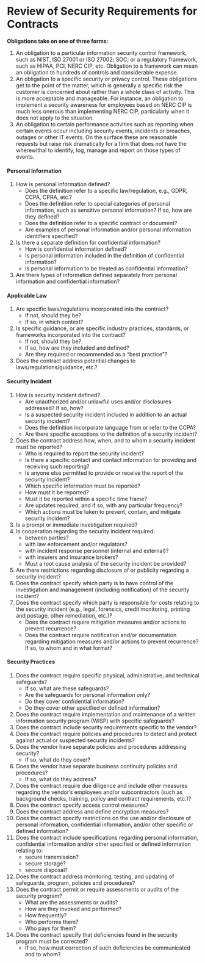 # Review of Security Requirements for Contracts

**Obligations take on one of three forms:**

1. An obligation to a particular information security control framework, such as NIST, ISO 27001 or ISO 27002; SOC; or a regulatory framework, such as HIPAA, PCI, NERC CIP, etc. Obligation to a framework can mean an obligation to hundreds of controls and considerable expense.
2. An obligation to a specific security or privacy control. These obligations get to the point of the matter, which is generally a specific risk the customer is concerned about rather than a whole class of activity. This is more acceptable and manageable. For instance, an obligation to implement a security awareness for employees based on NERC CIP is much less onerous than implementing NERC CIP, particularly when it does not apply to the situation.
3. An obligation to certain performance activities such as reporting when certain events occur including security events, incidents or breaches, outages or other IT events. On the surface these are reasonable requests but raise risk dramatically for a firm that does not have the wherewithal to identify, log, manage and report on those types of events.



#### Personal Information <a href="#personal" id="personal"></a>

1. How is personal information defined?
   * Does the definition refer to a specific law/regulation, e.g., GDPR, CCPA, CPRA, etc.?
   * Does the definition refer to special categories of personal information, such as sensitive personal information? If so, how are they defined?
   * Does the definition refer to a specific contract or document?
   * Are examples of personal information and/or personal information identifiers specified?
2. Is there a separate definition for confidential information?
   * How is confidential information defined?
   * Is personal information included in the definition of confidential information?
   * Is personal information to be treated as confidential information?
3. Are there types of information defined separately from personal information and confidential information?



#### Applicable Law <a href="#applicable" id="applicable"></a>

1. Are specific laws/regulations incorporated into the contract?
   * If not, should they be?
   * If so, in which context?
2. Is specific guidance, or are specific industry practices, standards, or frameworks incorporated into the contract?
   * If not, should they be?
   * If so, how are they included and defined?
   * Are they required or recommended as a “best practice”?
3. Does the contract address potential changes to laws/regulations/guidance, etc.?

#### Security Incident <a href="#security" id="security"></a>

1. How is security incident defined?
   * Are unauthorized and/or unlawful uses and/or disclosures addressed? If so, how?
   * Is a suspected security incident included in addition to an actual security incident?
   * Does the definition incorporate language from or refer to the CCPA?
   * Are there specific exceptions to the definition of a security incident?
2. Does the contract address how, when, and to whom a security incident must be reported?
   * Who is required to report the security incident?
   * Is there a specific contact and contact information for providing and receiving such reporting?
   * Is anyone else permitted to provide or receive the report of the security incident?
   * Which specific information must be reported?
   * How must it be reported?
   * Must it be reported within a specific time frame?
   * Are updates required, and if so, with any particular frequency?
   * Which actions must be taken to prevent, contain, and mitigate security incident?
3. Is a prompt or immediate investigation required?
4. Is cooperation regarding the security incident required:
   * between parties?
   * with law enforcement and/or regulators?
   * with incident response personnel (internal and external)?
   * with insurers and insurance brokers?
   * Must a root cause analysis of the security incident be provided?
5. Are there restrictions regarding disclosure of or publicity regarding a security incident?
6. Does the contract specify which party is to have control of the investigation and management (including notification) of the security incident?
7. Does the contract specify which party is responsible for costs relating to the security incident (e.g., legal, forensics, credit monitoring, printing and postage, other remediation, etc.)?
   * Does the contract require mitigation measures and/or actions to prevent recurrence?
   * Does the contract require notification and/or documentation regarding mitigation measures and/or actions to prevent recurrence? If so, to whom and in what format?

#### Security Practices <a href="#practice" id="practice"></a>

1. Does the contract require specific physical, administrative, and technical safeguards?
   * If so, what are these safeguards?
   * Are the safeguards for personal information only?
   * Do they cover confidential information?
   * Do they cover other specified or defined information?
2. Does the contract require implementation and maintenance of a written information security program (WISP) with specific safeguards?
3. Does the contract include security requirements specific to the vendor?
4. Does the contract require policies and procedures to detect and protect against actual or suspected security incidents?
5. Does the vendor have separate policies and procedures addressing security?
   * If so, what do they cover?
6. Does the vendor have separate business continuity policies and procedures?
   * If so, what do they address?
7. Does the contract require due diligence and include other measures regarding the vendor’s employees and/or subcontractors (such as background checks, training, policy and contract requirements, etc.)?
8. Does the contract specify access control measures?
9. Does the contract address and define encryption measures?
10. Does the contract specify restrictions on the use and/or disclosure of personal information, confidential information, and/or other specific or defined information?
11. Does the contract include specifications regarding personal information, confidential information and/or other specified or defined information relating to:
    * secure transmission?
    * secure storage?
    * secure disposal?
12. Does the contract address monitoring, testing, and updating of safeguards, program, policies and procedures?
13. Does the contract permit or require assessments or audits of the security program?
    * What are the assessments or audits?
    * How are they invoked and performed?
    * How frequently?
    * Who performs them?
    * Who pays for them?
14. Does the contract specify that deficiencies found in the security program must be corrected?
    * If so, how must correction of such deficiencies be communicated and to whom?
